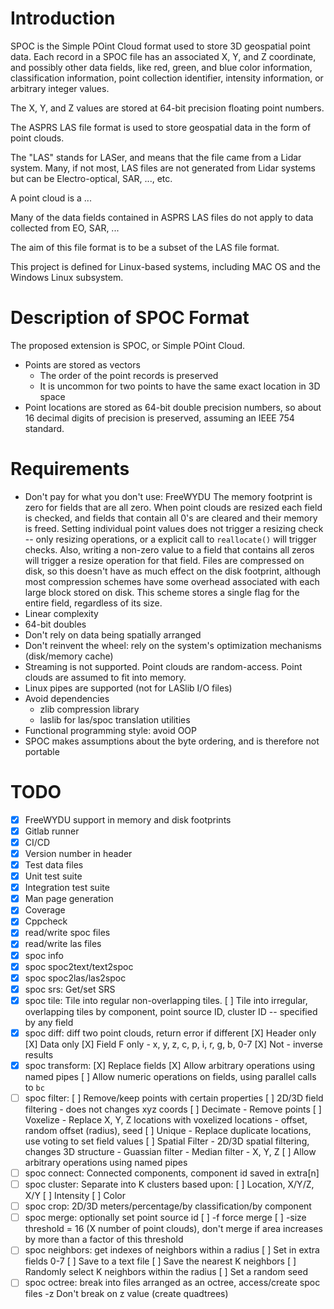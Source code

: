 # Introduction

SPOC is the Simple POint Cloud format used to store 3D geospatial point
data. Each record in a SPOC file has an associated X, Y, and Z
coordinate, and possibly other data fields, like red, green, and blue
color information, classification information, point collection identifier,
intensity information, or arbitrary integer values.

The X, Y, and Z values are stored at 64-bit precision floating point
numbers.

The ASPRS LAS file format is used to store geospatial data in the form
of point clouds.

The "LAS" stands for LASer, and means that the file came from a Lidar
system. Many, if not most, LAS files are not generated from Lidar
systems but can be Electro-optical, SAR, ..., etc.

A point cloud is a ...

Many of the data fields contained in ASPRS LAS files do not apply to
data collected from EO, SAR, ...

The aim of this file format is to be a subset of the LAS file format.

This project is defined for Linux-based systems, including MAC OS and
the Windows Linux subsystem.

# Description of SPOC Format

The proposed extension is SPOC, or Simple POint Cloud.

* Points are stored as vectors
    * The order of the point records is preserved
    * It is uncommon for two points to have the same exact location in
    3D space
* Point locations are stored as 64-bit double precision numbers, so
  about 16 decimal digits of precision is preserved, assuming an IEEE
  754 standard.

# Requirements

* Don't pay for what you don't use: FreeWYDU
    The memory footprint is zero for fields that are all zero. When
    point clouds are resized each field is checked, and fields that
    contain all 0's are cleared and their memory is freed.
    Setting individual point values does not trigger a resizing check --
    only resizing operations, or a explicit call to `reallocate()` will
    trigger checks. Also, writing a non-zero value to a field that
    contains all zeros will trigger a resize operation for that field.
    Files are compressed on disk, so this doesn't have as much effect on
    the disk footprint, although most compression schemes have some
    overhead associated with each large block stored on disk. This
    scheme stores a single flag for the entire field, regardless of its
    size.
* Linear complexity
* 64-bit doubles
* Don't rely on data being spatially arranged
* Don't reinvent the wheel: rely on the system's optimization mechanisms
  (disk/memory cache)
* Streaming is not supported. Point clouds are random-access. Point
  clouds are assumed to fit into memory.
* Linux pipes are supported (not for LASlib I/O files)
* Avoid dependencies
    * zlib compression library
    * laslib for las/spoc translation utilities
* Functional programming style: avoid OOP
* SPOC makes assumptions about the byte ordering, and is therefore not
  portable

# TODO

* [X] FreeWYDU support in memory and disk footprints
* [X] Gitlab runner
* [X] CI/CD
* [X] Version number in header
* [X] Test data files
* [X] Unit test suite
* [X] Integration test suite
* [X] Man page generation
* [X] Coverage
* [X] Cppcheck
* [X] read/write spoc files
* [X] read/write las files
* [X] spoc info
* [X] spoc spoc2text/text2spoc
* [X] spoc spoc2las/las2spoc
* [X] spoc srs: Get/set SRS
* [X] spoc tile: Tile into regular non-overlapping tiles.
      [ ] Tile into irregular, overlapping tiles by component, point
          source ID, cluster ID -- specified by any field
* [X] spoc diff: diff two point clouds, return error if different
      [X] Header only
      [X] Data only
      [X] Field F only - x, y, z, c, p, i, r, g, b, 0-7
      [X] Not - inverse results
* [X] spoc transform:
      [X] Replace fields
      [X] Allow arbitrary operations using named pipes
      [ ] Allow numeric operations on fields, using parallel calls to `bc`
* [ ] spoc filter:
      [ ] Remove/keep points with certain properties
      [ ] 2D/3D field filtering - does not changes xyz coords
      [ ] Decimate - Remove points
      [ ] Voxelize - Replace X, Y, Z locations with voxelized locations
                   - offset, random offset (radius), seed
      [ ] Unique - Replace duplicate locations, use voting to set field values
      [ ] Spatial Filter - 2D/3D spatial filtering, changes 3D structure
                         - Guassian filter
                         - Median filter
                         - X, Y, Z
      [ ] Allow arbitrary operations using named pipes
* [ ] spoc connect: Connected components, component id saved in extra[n]
* [ ] spoc cluster: Separate into K clusters based upon:
      [ ] Location, X/Y/Z, X/Y
      [ ] Intensity
      [ ] Color
* [ ] spoc crop: 2D/3D meters/percentage/by classification/by component
* [ ] spoc merge: optionally set point source id
      [ ] -f force merge
      [ ] -size threshold = 16 (X number of point clouds), don't merge
          if area increases by more than a factor of this threshold
* [ ] spoc neighbors: get indexes of neighbors within a radius
      [ ] Set in extra fields 0-7
      [ ] Save to a text file
      [ ] Save the nearest K neighbors
      [ ] Randomly select K neighbors within the radius
      [ ] Set a random seed
* [ ] spoc octree: break into files arranged as an octree, access/create spoc files
           -z Don't break on z value (create quadtrees)
